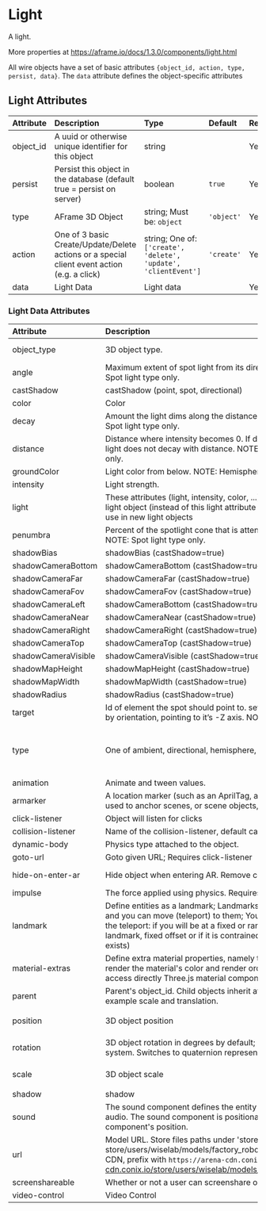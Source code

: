 
Light
=====


A light. 

More properties at <a href='https://aframe.io/docs/1.3.0/components/light.html'>https://aframe.io/docs/1.3.0/components/light.html</a>

All wire objects have a set of basic attributes ```{object_id, action, type, persist, data}```. The ```data``` attribute defines the object-specific attributes

Light Attributes
-----------------

|Attribute|Description|Type|Default|Required|
| :--- | :--- | :--- | :--- | :--- |
|object_id|A uuid or otherwise unique identifier for this object|string||Yes|
|persist|Persist this object in the database (default true = persist on server)|boolean|```true```|Yes|
|type|AFrame 3D Object|string; Must be: ```object```|```'object'```|Yes|
|action|One of 3 basic Create/Update/Delete actions or a special client event action (e.g. a click)|string; One of: ```['create', 'delete', 'update', 'clientEvent']```|```'create'```|Yes|
|data|Light Data|Light data||Yes|

### Light Data Attributes

|Attribute|Description|Type|Default|Required|
| :--- | :--- | :--- | :--- | :--- |
|object_type|3D object type.|string; Must be: ```light```|```light```|Yes|
|angle|Maximum extent of spot light from its direction (in degrees). NOTE: Spot light type only.|number|```60```|No|
|castShadow|castShadow (point, spot, directional)|boolean|```False```|No|
|color|Color|string|```#ffffff```|No|
|decay|Amount the light dims along the distance of the light. NOTE: Point and Spot light type only.|number|```1.0```|No|
|distance|Distance where intensity becomes 0. If distance is 0, then the point light does not decay with distance. NOTE: Point and Spot light type only.|number|```0.0```|No|
|groundColor|Light color from below. NOTE: Hemisphere light type only|string|```'#ffffff'```|No|
|intensity|Light strength.|number|```1```|No|
|light|These attributes (light, intensity, color, ...) can be set directly on the light object (instead of this light attribute inside the light object); dont use in new light objects|||No|
|penumbra|Percent of the spotlight cone that is attenuated due to penumbra. NOTE: Spot light type only.|number|```0.0```|No|
|shadowBias|shadowBias (castShadow=true)|number|```0```|No|
|shadowCameraBottom|shadowCameraBottom (castShadow=true)|number|```-5```|No|
|shadowCameraFar|shadowCameraFar (castShadow=true)|number|```500```|No|
|shadowCameraFov|shadowCameraFov (castShadow=true)|number|```90```|No|
|shadowCameraLeft|shadowCameraBottom (castShadow=true)|number|```-5```|No|
|shadowCameraNear|shadowCameraNear (castShadow=true)|number|```0.5```|No|
|shadowCameraRight|shadowCameraRight (castShadow=true)|number|```5```|No|
|shadowCameraTop|shadowCameraTop (castShadow=true)|number|```5```|No|
|shadowCameraVisible|shadowCameraVisible (castShadow=true)|boolean|```False```|No|
|shadowMapHeight|shadowMapHeight (castShadow=true)|number|```512```|No|
|shadowMapWidth|shadowMapWidth (castShadow=true)|number|```512```|No|
|shadowRadius|shadowRadius (castShadow=true)|number|```1```|No|
|target|Id of element the spot should point to. set to null to transform spotlight by orientation, pointing to it’s -Z axis. NOTE: Spot light type only.|string|```'None'```|No|
|type|One of ambient, directional, hemisphere, point, spot.|string; One of: ```['ambient', 'directional', 'hemisphere', 'point', 'spot']```|```directional```|No|
|animation|Animate and tween values. |[animation](animation)||No|
|armarker|A location marker (such as an AprilTag, a lightAnchor, or an UWB tag), used to anchor scenes, or scene objects, in the real world.|[armarker](armarker)||No|
|click-listener|Object will listen for clicks|boolean||No|
|collision-listener|Name of the collision-listener, default can be empty string|string||No|
|dynamic-body|Physics type attached to the object. |[dynamic-body](dynamic-body)||No|
|goto-url|Goto given URL; Requires click-listener|[goto-url](goto-url)||No|
|hide-on-enter-ar|Hide object when entering AR. Remove component to *not* hide|boolean; Must be: ```True```|```True```|No|
|impulse|The force applied using physics. Requires click-listener|[impulse](impulse)||No|
|landmark|Define entities as a landmark; Landmarks appears in the landmark list and you can move (teleport) to them; You can define the behavior of the teleport: if you will be at a fixed or random distance, looking at the landmark, fixed offset or if it is contrained by a navmesh (when it exists)|[landmark](landmark)||No|
|material-extras|Define extra material properties, namely texture encoding, whether to render the material's color and render order. The properties set here access directly Three.js material component. |[material-extras](material-extras)||No|
|parent|Parent's object_id. Child objects inherit attributes of their parent, for example scale and translation.|string||No|
|position|3D object position|[position](position)|```{'x': 0, 'y': 0, 'z': 0}```|No|
|rotation|3D object rotation in degrees by default; Right-handed coordinate system. Switches to quaternion representation if 'w' is given|[rotation](rotation)|```{'x': 0, 'y': 0, 'z': 0}```|No|
|scale|3D object scale|[scale](scale)|```{'x': 1, 'y': 1, 'z': 1}```|No|
|shadow|shadow|[shadow](shadow)||No|
|sound|The sound component defines the entity as a source of sound or audio. The sound component is positional and is thus affected by the component's position. |[sound](sound)||No|
|url|Model URL. Store files paths under 'store/users/<username>' (e.g. store/users/wiselab/models/factory_robot_arm/scene.gltf); to use CDN, prefix with `https://arena-cdn.conix.io/` (e.g. https://arena-cdn.conix.io/store/users/wiselab/models/factory_robot_arm/scene.gltf)|string||No|
|screenshareable|Whether or not a user can screenshare on an object|boolean|```True```|No|
|video-control|Video Control|[video-control](video-control)||No|
